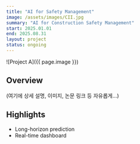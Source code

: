 ```yaml
---
title: "AI for Safety Management"
image: /assets/images/CII.jpg
summary: "AI for Construction Safety Management"
start: 2025.01.01
end: 2025.08.31
layout: project
status: ongoing
---
```


![Project A]({{ page.image }})

## Overview

(여기에 상세 설명, 이미지, 논문 링크 등 자유롭게...)

## Highlights

- Long-horizon prediction
- Real-time dashboard
